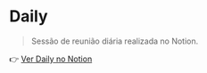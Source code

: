 # Daily

> Sessão de reunião diária realizada no Notion.

<!-- ![Visual da tabela de ideação](https://drive.google.com/uc?export=view&id=1vzeBfcq-ayA-KZ2FVMzzcYsDzdv2Bu0c) -->

👉 [Ver Daily no Notion](https://www.notion.so/209a56d5059180768540c0e8090faad8?v=209a56d50591815ebfdd000c5429cd07) 
